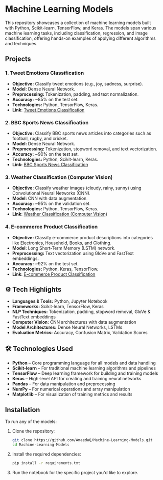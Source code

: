 
# Machine Learning Models

This repository showcases a collection of machine learning models built with Python, Scikit-learn, TensorFlow, and Keras. The models span various machine learning tasks, including classification, regression, and image classification, offering hands-on examples of applying different algorithms and techniques.

## Projects

### **1. Tweet Emotions Classification**
- **Objective:** Classify tweet emotions (e.g., joy, sadness, surprise).
- **Model:** Dense Neural Network.
- **Preprocessing:** Tokenization, padding, and text normalization.
- **Accuracy:** ~85% on the test set.
- **Technologies:** Python, TensorFlow, Keras.
- **Link:** [Tweet Emotions Classification](https://github.com/AmaedaQ/Machine-Learning-Models/tree/main/Tweet-Emotions-Classification)

### **2. BBC Sports News Classification**
- **Objective:** Classify BBC sports news articles into categories such as football, rugby, and cricket.
- **Model:** Dense Neural Network.
- **Preprocessing:** Tokenization, stopword removal, and text vectorization.
- **Accuracy:** ~90% on the test set.
- **Technologies:** Python, Scikit-learn, Keras.
- **Link:** [BBC Sports News Classification](https://github.com/AmaedaQ/Machine-Learning-Models/tree/main/BBC-Sports-News-Classification)

### **3. Weather Classification (Computer Vision)**
- **Objective:** Classify weather images (cloudy, rainy, sunny) using Convolutional Neural Networks (CNN).
- **Model:** CNN with data augmentation.
- **Accuracy:** ~95% on the validation set.
- **Technologies:** Python, TensorFlow, Keras.
- **Link:** [Weather Classification (Computer Vision)](https://github.com/AmaedaQ/Machine-Learning-Models/tree/main/Weather-Classification)

### **4. E-commerce Product Classification**
- **Objective:** Classify e-commerce product descriptions into categories like Electronics, Household, Books, and Clothing.
- **Model:** Long Short-Term Memory (LSTM) network.
- **Preprocessing:** Text vectorization using GloVe and FastText embeddings.
- **Accuracy:** ~92% on the test set.
- **Technologies:** Python, Keras, TensorFlow.
- **Link:** [E-commerce Product Classification](https://github.com/AmaedaQ/Machine-Learning-Models/tree/main/E-commerce-Product-Classification)

## ⚙️ Tech Highlights

- **Languages & Tools:** Python, Jupyter Notebook  
- **Frameworks:** Scikit-learn, TensorFlow, Keras  
- **NLP Techniques:** Tokenization, padding, stopword removal, GloVe & FastText embeddings  
- **Computer Vision:** CNN architectures with data augmentation  
- **Model Architectures:** Dense Neural Networks, LSTMs  
- **Evaluation Metrics:** Accuracy, Confusion Matrix, Validation Scores

## 🛠 Technologies Used

- **Python** – Core programming language for all models and data handling  
- **Scikit-learn** – For traditional machine learning algorithms and pipelines  
- **TensorFlow** – Deep learning framework for building and training models  
- **Keras** – High-level API for creating and training neural networks  
- **Pandas** – For data manipulation and preprocessing  
- **NumPy** – For numerical operations and array manipulation  
- **Matplotlib** – For visualization of training metrics and results

## Installation

To run any of the models:

1. Clone the repository:
   ```bash
   git clone https://github.com/AmaedaQ/Machine-Learning-Models.git
   cd Machine-Learning-Models
   ```

2. Install the required dependencies:
   ```bash
   pip install -r requirements.txt
   ```

3. Run the notebook for the specific project you'd like to explore.
